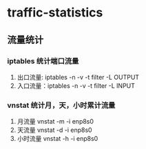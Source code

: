 # traffic-statistics

## 流量统计
### iptables 统计端口流量
 1. 出口流量: iptables -n -v -t filter -L OUTPUT
 2. 入口流量：iptables -n -v -t filter -L INPUT

### vnstat 统计月，天，小时累计流量
 1. 月流量 vnstat -m -i enp8s0
 2. 天流量 vnstat -d -i enp8s0
 3. 小时流量 vnstat -h -i enp8s0
